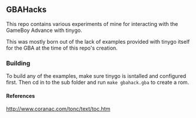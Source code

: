 ## GBAHacks

This repo contains various experiments of mine for interacting with the
GameBoy Advance with tinygo.

This was mostly born out of the lack of examples provided with tinygo
itself for the GBA at the time of this repo's creation.


### Building

To build any of the examples, make sure tinygo is isntalled and configured first.
Then cd in to the sub folder and run `make gbahack.gba` to create a rom.


#### References

http://www.coranac.com/tonc/text/toc.htm
